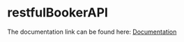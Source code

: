 # restfulBookerAPI

The documentation link can be found here: [Documentation](https://web.postman.co/workspace/291207d5-1073-4eda-b783-3fd9231b4116/documentation/36297486-c1e89ae1-4396-4ff7-a6ab-281f18f1f425)
